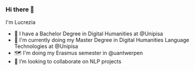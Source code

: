 ### Hi there 👋

I'm Lucrezia 

- 🌱 I have a Bachelor Degree in Digital Humanities at @Unipisa
- 🔭 I'm currently doing my Master Degree in Digital Humanities Language Technologies at @Unipisa
- :world_map: I'm doing my Erasmus semester in @uantwerpen
- 👯 I’m looking to collaborate on NLP projects
          

